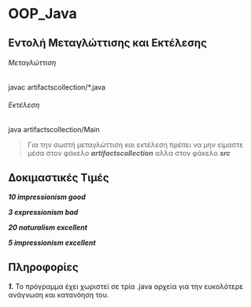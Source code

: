 # OOP_Java

## Εντολή Μεταγλώττισης και Εκτέλεσης

###### Μεταγλώττιση ######
javac artifactscollection/*.java

###### Εκτέλεση ######
java artifactscollection/Main

> Για την σωστή μεταγλώττιση και εκτέλεση πρέπει να μην είμαστε μέσα στον φάκελο ***artifactscollection*** αλλα στον φάκελο ***src***

## Δοκιμαστικές Τιμές

***10 impressionism good***

***3 expressionism bad***

***20 naturalism excellent***

***5 impressionism excellent***

## Πληροφορίες

**_1._** Το πρόγραμμα έχει χωριστεί σε τρία .java αρχεία για την
ευκολότερε ανάγνωση και κατανόηση του.
